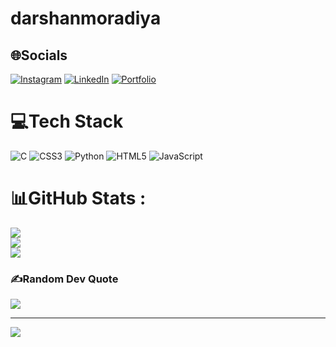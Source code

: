 ﻿# darshanmoradiya

## 🌐Socials
[![Instagram](https://img.shields.io/badge/Instagram-%23E4405F.svg?logo=Instagram&logoColor=white)](https://instagram.com/_.darshanp.21.__) [![LinkedIn](https://img.shields.io/badge/LinkedIn-%230077B5.svg?logo=linkedin&logoColor=white)](https://linkedin.com/in/darshan-moradiya) [![Portfolio](https://img.shields.io/badge/LinkedIn-%230077B5.svg?logo=linkedin&logoColor=white)](https://darshanmoradiya.vercel.app/)

# 💻Tech Stack
![C](https://img.shields.io/badge/c-%2300599C.svg?style=flat&logo=c&logoColor=white) ![CSS3](https://img.shields.io/badge/css3-%231572B6.svg?style=flat&logo=css3&logoColor=white) ![Python](https://img.shields.io/badge/python-3670A0?style=flat&logo=python&logoColor=ffdd54) ![HTML5](https://img.shields.io/badge/html5-%23E34F26.svg?style=flat&logo=html5&logoColor=white) ![JavaScript](https://img.shields.io/badge/javascript-%23323330.svg?style=flat&logo=javascript&logoColor=%23F7DF1E)
# 📊GitHub Stats :
![](https://github-readme-stats.vercel.app/api?username=darshanmoradiya&theme=radical&hide_border=false&include_all_commits=false&count_private=false)<br/>
![](https://github-readme-streak-stats.herokuapp.com/?user=darshanmoradiya&theme=radical&hide_border=false)<br/>
![](https://github-readme-stats.vercel.app/api/top-langs/?username=darshanmoradiya&theme=radical&hide_border=false&include_all_commits=false&count_private=false&layout=compact)

### ✍️Random Dev Quote
![](https://quotes-github-readme.vercel.app/api?type=horizontal&theme=dark)

---
[![](https://visitcount.itsvg.in/api?id=darshanmoradiya&icon=2&color=1)](https://visitcount.itsvg.in)


